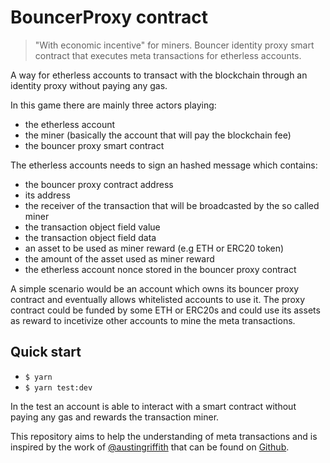 # BouncerProxy contract
> "With economic incentive" for miners.
Bouncer identity proxy smart contract that executes meta transactions for etherless accounts.

A way for etherless accounts to transact with the blockchain through an identity proxy without paying any gas.

In this game there are mainly three actors playing:
- the etherless account
- the miner (basically the account that will pay the blockchain fee)
- the bouncer proxy smart contract

The etherless accounts needs to sign an hashed message which contains:
- the bouncer proxy contract address
- its address
- the receiver of the transaction that will be broadcasted by the so called miner
- the transaction object field value
- the transaction object field data
- an asset to be used as miner reward (e.g ETH or ERC20 token)
- the amount of the asset used as miner reward
- the etherless account nonce stored in the bouncer proxy contract

A simple scenario would be an account which owns its bouncer proxy contract and eventually allows whitelisted accounts to use it.
The proxy contract could be funded by some ETH or ERC20s and could use its assets as reward to incetivize other accounts to mine the meta transactions.

## Quick start
- `$ yarn`
- `$ yarn test:dev`

In the test an account is able to interact with a smart contract without paying any gas and rewards the transaction miner.

This repository aims to help the understanding of meta transactions and is inspired by the work of [@austingriffith](https://twitter.com/austingriffith) that can be found on [Github](https://github.com/austintgriffith/bouncer-proxy).